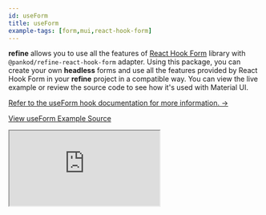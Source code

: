 ```yaml
---
id: useForm
title: useForm
example-tags: [form,mui,react-hook-form]
---
```


**refine** allows you to use all the features of [React Hook Form](https://react-hook-form.com/) library with `@pankod/refine-react-hook-form` adapter. Using this package, you can create your own **headless** forms and use all the features provided by React Hook Form in your **refine** project in a compatible way. You can view the live example or review the source code to see how it's used with Material UI.

[Refer to the useForm hook documentation for more information. →](/docs/packages/documentation/react-hook-form/useForm)

[View useForm Example Source](https://github.com/pankod/refine/tree/master/examples/form/mui/useForm)

<iframe loading="lazy" src="https://stackblitz.com//github/pankod/refine/tree/master/examples/form/mui/useForm?embed=1&view=preview&theme=dark&preset=node"
    style={{width: "100%", height:"80vh", border: "0px", borderRadius: "8px", overflow:"hidden"}}
    title="mui-use-form"
></iframe>
